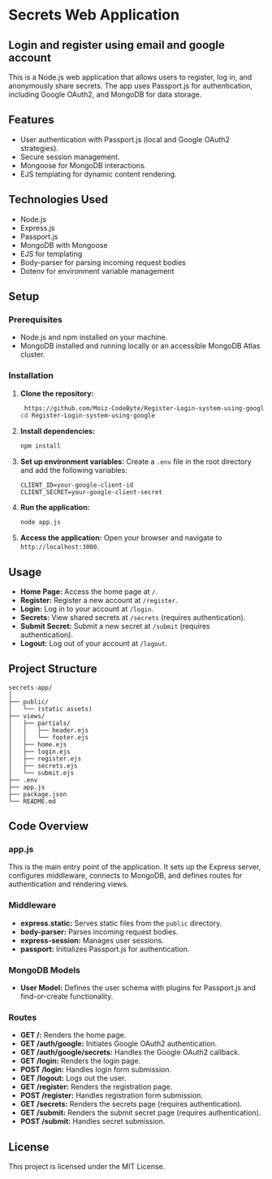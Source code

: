 
# Secrets Web Application

## Login and register using email and google account

This is a Node.js web application that allows users to register, log in, and anonymously share secrets. The app uses Passport.js for authentication, including Google OAuth2, and MongoDB for data storage.

## Features

- User authentication with Passport.js (local and Google OAuth2 strategies).
- Secure session management.
- Mongoose for MongoDB interactions.
- EJS templating for dynamic content rendering.

## Technologies Used

- Node.js
- Express.js
- Passport.js
- MongoDB with Mongoose
- EJS for templating
- Body-parser for parsing incoming request bodies
- Dotenv for environment variable management

## Setup

### Prerequisites

- Node.js and npm installed on your machine.
- MongoDB installed and running locally or an accessible MongoDB Atlas cluster.

### Installation

1. **Clone the repository:**
   ```bash
    https://github.com/Moiz-CodeByte/Register-Login-system-using-google.git
   cd Register-Login-system-using-google
   ```

2. **Install dependencies:**
   ```bash
   npm install
   ```

3. **Set up environment variables:**
   Create a `.env` file in the root directory and add the following variables:
   ```env
   CLIENT_ID=your-google-client-id
   CLIENT_SECRET=your-google-client-secret
   ```

4. **Run the application:**
   ```bash
   node app.js
   ```

5. **Access the application:**
   Open your browser and navigate to `http://localhost:3000`.

## Usage

- **Home Page:** Access the home page at `/`.
- **Register:** Register a new account at `/register`.
- **Login:** Log in to your account at `/login`.
- **Secrets:** View shared secrets at `/secrets` (requires authentication).
- **Submit Secret:** Submit a new secret at `/submit` (requires authentication).
- **Logout:** Log out of your account at `/logout`.

## Project Structure

```
secrets-app/
│
├── public/
│   └── (static assets)
├── views/
│   ├── partials/
│   │   ├── header.ejs
│   │   └── footer.ejs
│   ├── home.ejs
│   ├── login.ejs
│   ├── register.ejs
│   ├── secrets.ejs
│   └── submit.ejs
├── .env
├── app.js
├── package.json
└── README.md
```

## Code Overview

### app.js

This is the main entry point of the application. It sets up the Express server, configures middleware, connects to MongoDB, and defines routes for authentication and rendering views.

### Middleware

- **express.static:** Serves static files from the `public` directory.
- **body-parser:** Parses incoming request bodies.
- **express-session:** Manages user sessions.
- **passport:** Initializes Passport.js for authentication.

### MongoDB Models

- **User Model:** Defines the user schema with plugins for Passport.js and find-or-create functionality.

### Routes

- **GET /:** Renders the home page.
- **GET /auth/google:** Initiates Google OAuth2 authentication.
- **GET /auth/google/secrets:** Handles the Google OAuth2 callback.
- **GET /login:** Renders the login page.
- **POST /login:** Handles login form submission.
- **GET /logout:** Logs out the user.
- **GET /register:** Renders the registration page.
- **POST /register:** Handles registration form submission.
- **GET /secrets:** Renders the secrets page (requires authentication).
- **GET /submit:** Renders the submit secret page (requires authentication).
- **POST /submit:** Handles secret submission.

## License

This project is licensed under the MIT License.
```

